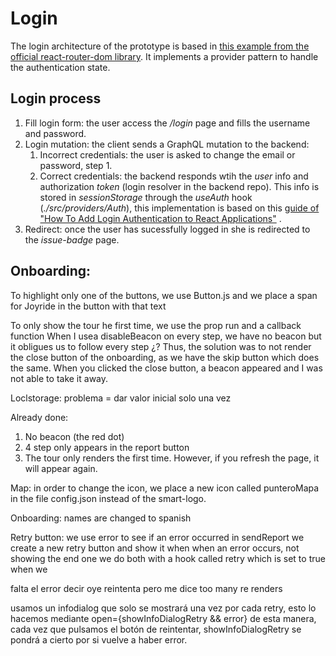 # Login

The login architecture of the prototype is based in [this example from the official react-router-dom library](https://codesandbox.io/s/beautiful-voice-lnhek?from-embed=&file=/example.js:3668-3690). It implements a provider pattern to handle the authentication state.

## Login process

1. Fill login form: the user access the _/login_ page and fills the username and password.
2. Login mutation: the client sends a GraphQL mutation to the backend:
    1. Incorrect credentials: the user is asked to change the email or password, step 1.
    2. Correct credentials: the backend responds wtih the _user_ info and authorization _token_ (login resolver in the backend repo). This info is stored in _sessionStorage_ through the _useAuth_ hook (_./src/providers/Auth_), this implementation is based on this [guide of "How To Add Login Authentication to React Applications"](https://www.digitalocean.com/community/tutorials/how-to-add-login-authentication-to-react-applications) .
3. Redirect: once the user has sucessfully logged in she is redirected to the _issue-badge_ page.

## Onboarding:

To highlight only one of the buttons, we use Button.js and we place a span for Joyride in the button with that text

To only show the tour he first time, we use the prop run and a callback function
When I usea disableBeacon on every step, we have no beacon but it obligues us to follow every step ¿?
Thus, the solution was to not render the close button of the onboarding, as we have the skip button which does the same. When you clicked the close button, a beacon appeared and I was not able to take it away.

Loclstorage: problema = dar valor inicial solo una vez


Already done:
1. No beacon (the red dot)
2. 4 step only appears in the report button
3. The tour only renders the first time. However, if you refresh the page, it will appear again.


Map: in order to change the icon, we place a new icon called punteroMapa in the file config.json instead of the smart-logo.

Onboarding: names are changed to spanish

Retry button: 
we use error to see if an error occurred in sendReport
we create a new retry button and show it when when an error occurs, not showing the end one
we do both with a hook called retry which is set to true when we 


falta el error decir oye reintenta pero me dice too many re renders

usamos un infodialog que solo se mostrará una vez por cada retry, esto lo hacemos mediante open={showInfoDialogRetry && error}
de esta manera, cada vez que pulsamos el botón de reintentar, showInfoDialogRetry se pondrá a cierto por si vuelve a haber error.